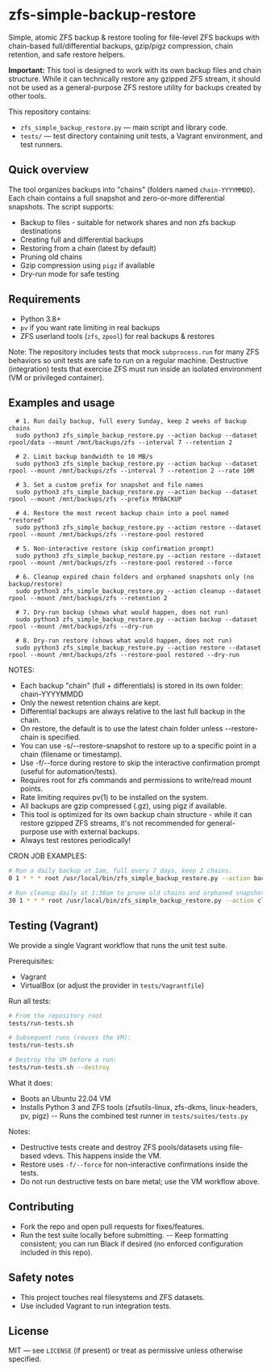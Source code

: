 # zfs-simple-backup-restore

Simple, atomic ZFS backup & restore tooling for file-level ZFS backups with chain-based full/differential backups, gzip/pigz compression, chain retention, and safe restore helpers.

**Important:** This tool is designed to work with its own backup files and chain structure. While it can technically restore any gzipped ZFS stream, it should not be used as a general-purpose ZFS restore utility for backups created by other tools.

This repository contains:

- `zfs_simple_backup_restore.py` — main script and library code.
- `tests/` — test directory containing unit tests, a Vagrant environment, and test runners.

## Quick overview

The tool organizes backups into "chains" (folders named `chain-YYYYMMDD`). Each chain contains a full snapshot and zero-or-more differential snapshots. The script supports:

- Backup to files - suitable for network shares and non zfs backup destinations
- Creating full and differential backups
- Restoring from a chain (latest by default)
- Pruning old chains
- Gzip compression using `pigz` if available
- Dry-run mode for safe testing

## Requirements

- Python 3.8+
- `pv` if you want rate limiting in real backups
- ZFS userland tools (`zfs`, `zpool`) for real backups & restores

Note: The repository includes tests that mock `subprocess.run` for many ZFS behaviors so unit tests are safe to run on a regular machine. Destructive (integration) tests that exercise ZFS must run inside an isolated environment (VM or privileged container).

## Examples and usage
```
  # 1. Run daily backup, full every Sunday, keep 2 weeks of backup chains
  sudo python3 zfs_simple_backup_restore.py --action backup --dataset rpool/data --mount /mnt/backups/zfs --interval 7 --retention 2

  # 2. Limit backup bandwidth to 10 MB/s
  sudo python3 zfs_simple_backup_restore.py --action backup --dataset rpool --mount /mnt/backups/zfs --interval 7 --retention 2 --rate 10M

  # 3. Set a custom prefix for snapshot and file names
  sudo python3 zfs_simple_backup_restore.py --action backup --dataset rpool --mount /mnt/backups/zfs --prefix MYBACKUP

  # 4. Restore the most recent backup chain into a pool named "restored"
  sudo python3 zfs_simple_backup_restore.py --action restore --dataset rpool --mount /mnt/backups/zfs --restore-pool restored

  # 5. Non-interactive restore (skip confirmation prompt)
  sudo python3 zfs_simple_backup_restore.py --action restore --dataset rpool --mount /mnt/backups/zfs --restore-pool restored --force

  # 6. Cleanup expired chain folders and orphaned snapshots only (no backup/restore)
  sudo python3 zfs_simple_backup_restore.py --action cleanup --dataset rpool --mount /mnt/backups/zfs --retention 2

  # 7. Dry-run backup (shows what would happen, does not run)
  sudo python3 zfs_simple_backup_restore.py --action backup --dataset rpool --mount /mnt/backups/zfs --dry-run

  # 8. Dry-run restore (shows what would happen, does not run)
  sudo python3 zfs_simple_backup_restore.py --action restore --dataset rpool --mount /mnt/backups/zfs --restore-pool restored --dry-run

```

NOTES:
- Each backup "chain" (full + differentials) is stored in its own folder: chain-YYYYMMDD
- Only the newest retention chains are kept.
- Differential backups are always relative to the last full backup in the chain.
- On restore, the default is to use the latest chain folder unless --restore-chain is specified.
- You can use -s/--restore-snapshot to restore up to a specific point in a chain (filename or timestamp).
- Use -f/--force during restore to skip the interactive confirmation prompt (useful for automation/tests).
- Requires root for zfs commands and permissions to write/read mount points.
- Rate limiting requires pv(1) to be installed on the system.
- All backups are gzip compressed (.gz), using pigz if available.
- This tool is optimized for its own backup chain structure - while it can restore gzipped ZFS streams, it's not recommended for general-purpose use with external backups.
- Always test restores periodically!

CRON JOB EXAMPLES:

```bash
# Run a daily backup at 1am, full every 7 days, keep 2 chains.
0 1 * * * root /usr/local/bin/zfs_simple_backup_restore.py --action backup --dataset rpool --mount /mnt/backups/zfs --interval 7 --retention 2

# Run cleanup daily at 1:30am to prune old chains and orphaned snapshots.
30 1 * * * root /usr/local/bin/zfs_simple_backup_restore.py --action cleanup --dataset rpool --mount /mnt/backups/zfs --retention 2
```

## Testing (Vagrant)

We provide a single Vagrant workflow that runs the unit test suite.

Prerequisites:

- Vagrant
- VirtualBox (or adjust the provider in `tests/Vagrantfile`)

Run all tests:

```bash
# From the repository root
tests/run-tests.sh

# Subsequent runs (reuses the VM):
tests/run-tests.sh

# Destroy the VM before a run:
tests/run-tests.sh --destroy
```

What it does:

- Boots an Ubuntu 22.04 VM
- Installs Python 3 and ZFS tools (zfsutils-linux, zfs-dkms, linux-headers, pv, pigz)
-- Runs the combined test runner in `tests/suites/tests.py`

Notes:

- Destructive tests create and destroy ZFS pools/datasets using file-based vdevs. This happens inside the VM.
- Restore uses `-f/--force` for non-interactive confirmations inside the tests.
- Do not run destructive tests on bare metal; use the VM workflow above.

## Contributing

- Fork the repo and open pull requests for fixes/features.
- Run the test suite locally before submitting.
-- Keep formatting consistent; you can run Black if desired (no enforced configuration included in this repo).

## Safety notes

- This project touches real filesystems and ZFS datasets.
- Use included Vagrant to run integration tests.

## License

MIT — see `LICENSE` (if present) or treat as permissive unless otherwise specified.


